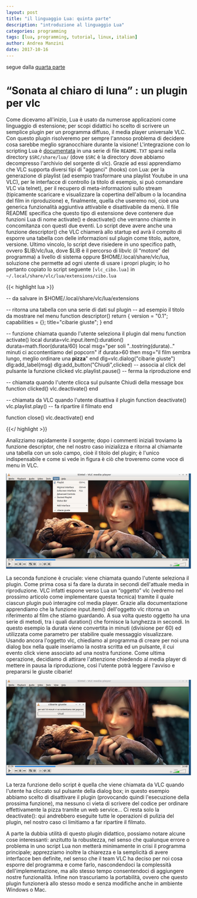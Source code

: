 ```yaml
---
layout: post
title: "il linguaggio Lua: quinta parte"
description: "introduzione al linguaggio Lua"
categories: programming
tags: [lua, programming, tutorial, linux, italian]
author: Andrea Manzini
date: 2017-10-16
---
```



segue dalla [quarta parte](https://ilmanzo.github.io/post/il-linguaggio-lua-04/)

# “Sonata al chiaro di luna” : un plugin per vlc

Come dicevamo all'inizio, Lua è usato da numerose applicazioni come linguaggio di estensione; per scopi didattici ho scelto di scrivere un semplice plugin per un programma diffuso, il media player universale VLC. Con questo plugin risolveremo per sempre l'annoso problema di decidere cosa sarebbe meglio sgranocchiare durante la visione!
L'integrazione con lo scripting Lua è [documentata](https://www.videolan.org/developers/vlc/share/lua/README.txt) in una serie di file `README.TXT` sparsi nella directory `$SRC/share/lua/` (dove `$SRC` è la directory dove abbiamo decompresso l'archivio del sorgente di vlc). Grazie ad essi apprendiamo che VLC supporta diversi tipi di "agganci" (hooks) con Lua: per la generazione di playlist (ad esempio trasformare una playlist Youtube in una VLC), per le interfacce di controllo (a titolo di esempio, si può comandare VLC via telnet), per il recupero di meta-informazioni sullo stream (tipicamente scaricare e visualizzare la copertina dell'album o la locandina del film in riproduzione) e, finalmente, quella che useremo noi, cioè una generica funzionalità aggiuntiva attivabile e disattivabile da menù. 
Il file README specifica che questo tipo di estensione deve contenere due funzioni Lua di nome activate() e deactivate() che verranno chiamte in concomitanza con questi due eventi. Lo script deve avere anche una funzione descriptor() che VLC chiamerà allo startup ed avrà il compito di esporre una tabella con delle informazioni sul plugin come titolo, autore, versione. Ultimo vincolo, lo script deve risiedere in uno specifico path, ovvero $LIB/vlc/lua, dove $LIB è il percorso di libvlc (il “motore” del programma) a livello di sistema oppure $HOME/.local/share/vlc/lua, soluzione che permette ad ogni utente di usare i propri plugin; io ho pertanto copiato lo script seguente `[vlc_cibo.lua]` in `~/.local/share/vlc/lua/extensions/cibo.lua`

{{< highlight lua >}}

-- da salvare in $HOME/.local/share/vlc/lua/extensions

-- ritorna una tabella con una serie di dati sul plugin
-- ad esempio il titolo da mostrare nel menu
function descriptor()
    return { 
      version = "0.1";
      capabilities = {};
      title="cibarie giuste"; 
    }
end

-- funzione chiamata quando l'utente seleziona il plugin dal menu
function activate()
    local durata=vlc.input.item():duration()
    durata=math.floor(durata/60)
    local msg="per soli "..tostring(durata).." minuti ci accontentiamo del popcorn"
    if durata>60 then
      msg="il film sembra lungo, meglio ordinare una <b>pizza</b>"
    end
    dlg=vlc.dialog("cibarie giuste")
    dlg:add_label(msg)
    dlg:add_button("Chiudi",clicked) -- associa al click del pulsante la funzione clicked
    vlc.playlist.pause() -- ferma la riproduzione
end

-- chiamata quando l'utente clicca sul pulsante Chiudi della message box
function clicked()
    vlc.deactivate()
end

-- chiamata da VLC quando l'utente disattiva il plugin
function deactivate()
    vlc.playlist.play() -- fa ripartire il filmato
end

function close()
    vlc.deactivate()
end


{{</ highlight >}}


Analizziamo rapidamente il sorgente; dopo i commenti iniziali troviamo la funzione descriptor, che nel nostro caso inizializza e ritorna al chiamante una tabella con un solo campo, cioè il titolo del plugin; è l'unico indispensabile e come si vede in figura è ciò che troveremo come voce di menu in VLC. 

![figura7_lua_vlc](/img/lua_fig007_vlc_luaplugin_menu.png "vlc menu with added plugin")

La seconda funzione è cruciale: viene chiamata quando l'utente seleziona il plugin. Come prima cosa si fa dare la durata in secondi dell'attuale media in riproduzione. VLC infatti espone verso Lua un “oggetto” vlc (vedremo nel prossimo articolo come implementare questa tecnica) tramite il quale ciascun plugin può interagire col media player. Grazie alla documentazione apprendiamo che la funzione input.item() dell'oggetto vlc ritorna un riferimento al film che stiamo guardando. A sua volta questo oggetto ha una serie di metodi, tra i quali duration() che fornisce la lunghezza in secondi. In questo esempio la durata viene convertita in minuti (divisione per 60) ed utilizzata come parametro per stabilire quale messaggio visualizzare.
Usando ancora l'oggetto vlc, chiediamo al programma di creare per noi una dialog box nella quale inseriamo la nostra scritta ed un pulsante, il cui evento click viene associato ad una nostra funzione. Come ultima operazione, decidiamo di attirare l'attenzione chiedendo al media player di mettere in pausa la riproduzione, così l'utente potrà leggere l'avviso e prepararsi le giuste cibarie! 

![figura8_lua_vlc](/img/lua_fig008_vlc_luaplugin_attivo.png "vlc with plugin active")

La terza funzione dello script è quella che viene chiamata da VLC quando l'utente ha cliccato sul pulsante della dialog box; in questo esempio abbiamo scelto di disattivare il plugin (provocando quindi l'esecuzione della prossima funzione), ma nessuno ci vieta di scrivere del codice per ordinare effettivamente la pizza tramite un web service...
Ci resta solo la deactivate(): qui andrebbero eseguite tutte le operazioni di pulizia del plugin, nel nostro caso ci limitiamo a far ripartire il filmato.

A parte la dubbia utilità di questo plugin didattico, possiamo notare alcune cose interessanti: anzitutto la robustezza, nel senso che qualunque errore o problema in uno script Lua non metterà minimamente in crisi il programma principale; apprezziamo inoltre la chiarezza e la semplicità di avere interfacce ben definite, nel senso che il team VLC ha deciso per noi cosa esporre del programma e come farlo, nascondendoci la complessità dell'implementazione, ma allo stesso tempo consentendoci di aggiungere nostre funzionalità. Infine non trascuriamo la portabilità, ovvero che questo plugin funzionerà allo stesso modo e senza modifiche anche in ambiente Windows o Mac.


